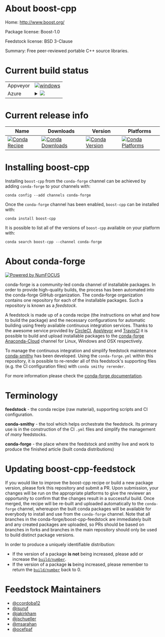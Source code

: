 About boost-cpp
===============

Home: http://www.boost.org/

Package license: Boost-1.0

Feedstock license: BSD 3-Clause

Summary: Free peer-reviewed portable C++ source libraries.



Current build status
====================


<table><tr>
    <td>Appveyor</td>
    <td>
      <a href="https://ci.appveyor.com/project/conda-forge/boost-cpp-feedstock/branch/master">
        <img alt="windows" src="https://img.shields.io/appveyor/ci/conda-forge/boost-cpp-feedstock/master.svg?label=Windows">
      </a>
    </td>
  </tr>
    
  <tr>
    <td>Azure</td>
    <td>
      <details>
        <summary>
          <a href="https://dev.azure.com/conda-forge/feedstock-builds/_build/latest?definitionId=108&branchName=master">
            <img src="https://dev.azure.com/conda-forge/feedstock-builds/_apis/build/status/boost-cpp-feedstock?branchName=master">
          </a>
        </summary>
        <table>
          <thead><tr><th>Variant</th><th>Status</th></tr></thead>
          <tbody><tr>
              <td>linux</td>
              <td>
                <a href="https://dev.azure.com/conda-forge/feedstock-builds/_build/latest?definitionId=108&branchName=master">
                  <img src="https://dev.azure.com/conda-forge/feedstock-builds/_apis/build/status/boost-cpp-feedstock?branchName=master&jobName=linux&configuration=linux_" alt="variant">
                </a>
              </td>
            </tr><tr>
              <td>osx</td>
              <td>
                <a href="https://dev.azure.com/conda-forge/feedstock-builds/_build/latest?definitionId=108&branchName=master">
                  <img src="https://dev.azure.com/conda-forge/feedstock-builds/_apis/build/status/boost-cpp-feedstock?branchName=master&jobName=osx&configuration=osx_" alt="variant">
                </a>
              </td>
            </tr><tr>
              <td>win_cxx_compilervs2008</td>
              <td>
                <a href="https://dev.azure.com/conda-forge/feedstock-builds/_build/latest?definitionId=108&branchName=master">
                  <img src="https://dev.azure.com/conda-forge/feedstock-builds/_apis/build/status/boost-cpp-feedstock?branchName=master&jobName=win&configuration=win_cxx_compilervs2008" alt="variant">
                </a>
              </td>
            </tr><tr>
              <td>win_cxx_compilervs2015</td>
              <td>
                <a href="https://dev.azure.com/conda-forge/feedstock-builds/_build/latest?definitionId=108&branchName=master">
                  <img src="https://dev.azure.com/conda-forge/feedstock-builds/_apis/build/status/boost-cpp-feedstock?branchName=master&jobName=win&configuration=win_cxx_compilervs2015" alt="variant">
                </a>
              </td>
            </tr>
          </tbody>
        </table>
      </details>
    </td>
  </tr>
</table>

Current release info
====================

| Name | Downloads | Version | Platforms |
| --- | --- | --- | --- |
| [![Conda Recipe](https://img.shields.io/badge/recipe-boost--cpp-green.svg)](https://anaconda.org/conda-forge/boost-cpp) | [![Conda Downloads](https://img.shields.io/conda/dn/conda-forge/boost-cpp.svg)](https://anaconda.org/conda-forge/boost-cpp) | [![Conda Version](https://img.shields.io/conda/vn/conda-forge/boost-cpp.svg)](https://anaconda.org/conda-forge/boost-cpp) | [![Conda Platforms](https://img.shields.io/conda/pn/conda-forge/boost-cpp.svg)](https://anaconda.org/conda-forge/boost-cpp) |

Installing boost-cpp
====================

Installing `boost-cpp` from the `conda-forge` channel can be achieved by adding `conda-forge` to your channels with:

```
conda config --add channels conda-forge
```

Once the `conda-forge` channel has been enabled, `boost-cpp` can be installed with:

```
conda install boost-cpp
```

It is possible to list all of the versions of `boost-cpp` available on your platform with:

```
conda search boost-cpp --channel conda-forge
```


About conda-forge
=================

[![Powered by NumFOCUS](https://img.shields.io/badge/powered%20by-NumFOCUS-orange.svg?style=flat&colorA=E1523D&colorB=007D8A)](http://numfocus.org)

conda-forge is a community-led conda channel of installable packages.
In order to provide high-quality builds, the process has been automated into the
conda-forge GitHub organization. The conda-forge organization contains one repository
for each of the installable packages. Such a repository is known as a *feedstock*.

A feedstock is made up of a conda recipe (the instructions on what and how to build
the package) and the necessary configurations for automatic building using freely
available continuous integration services. Thanks to the awesome service provided by
[CircleCI](https://circleci.com/), [AppVeyor](https://www.appveyor.com/)
and [TravisCI](https://travis-ci.org/) it is possible to build and upload installable
packages to the [conda-forge](https://anaconda.org/conda-forge)
[Anaconda-Cloud](https://anaconda.org/) channel for Linux, Windows and OSX respectively.

To manage the continuous integration and simplify feedstock maintenance
[conda-smithy](https://github.com/conda-forge/conda-smithy) has been developed.
Using the ``conda-forge.yml`` within this repository, it is possible to re-render all of
this feedstock's supporting files (e.g. the CI configuration files) with ``conda smithy rerender``.

For more information please check the [conda-forge documentation](https://conda-forge.org/docs/).

Terminology
===========

**feedstock** - the conda recipe (raw material), supporting scripts and CI configuration.

**conda-smithy** - the tool which helps orchestrate the feedstock.
                   Its primary use is in the construction of the CI ``.yml`` files
                   and simplify the management of *many* feedstocks.

**conda-forge** - the place where the feedstock and smithy live and work to
                  produce the finished article (built conda distributions)


Updating boost-cpp-feedstock
============================

If you would like to improve the boost-cpp recipe or build a new
package version, please fork this repository and submit a PR. Upon submission,
your changes will be run on the appropriate platforms to give the reviewer an
opportunity to confirm that the changes result in a successful build. Once
merged, the recipe will be re-built and uploaded automatically to the
`conda-forge` channel, whereupon the built conda packages will be available for
everybody to install and use from the `conda-forge` channel.
Note that all branches in the conda-forge/boost-cpp-feedstock are
immediately built and any created packages are uploaded, so PRs should be based
on branches in forks and branches in the main repository should only be used to
build distinct package versions.

In order to produce a uniquely identifiable distribution:
 * If the version of a package **is not** being increased, please add or increase
   the [``build/number``](https://conda.io/docs/user-guide/tasks/build-packages/define-metadata.html#build-number-and-string).
 * If the version of a package **is** being increased, please remember to return
   the [``build/number``](https://conda.io/docs/user-guide/tasks/build-packages/define-metadata.html#build-number-and-string)
   back to 0.

Feedstock Maintainers
=====================

* [@ccordoba12](https://github.com/ccordoba12/)
* [@isuruf](https://github.com/isuruf/)
* [@jakirkham](https://github.com/jakirkham/)
* [@jschueller](https://github.com/jschueller/)
* [@msarahan](https://github.com/msarahan/)
* [@ocefpaf](https://github.com/ocefpaf/)

